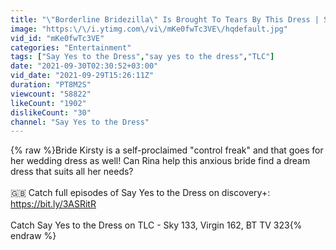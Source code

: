 ```yaml
---
title: "\"Borderline Bridezilla\" Is Brought To Tears By This Dress | Say Yes To The Dress UK"
image: "https:\/\/i.ytimg.com\/vi\/mKe0fwTc3VE\/hqdefault.jpg"
vid_id: "mKe0fwTc3VE"
categories: "Entertainment"
tags: ["Say Yes to the Dress","say yes to the dress","TLC"]
date: "2021-09-30T02:30:52+03:00"
vid_date: "2021-09-29T15:26:11Z"
duration: "PT8M2S"
viewcount: "58822"
likeCount: "1902"
dislikeCount: "30"
channel: "Say Yes to the Dress"
---
```

{% raw %}Bride Kirsty is a self-proclaimed &quot;control freak&quot; and that goes for her wedding dress as well! Can Rina help this anxious bride find a dream dress that suits all her needs?<br /><br />🇬🇧 Catch full episodes of Say Yes to the Dress on discovery+: <a rel="nofollow" target="blank" href="https://bit.ly/3ASRitR">https://bit.ly/3ASRitR</a><br /><br />Catch Say Yes to the Dress on TLC - Sky 133, Virgin 162, BT TV 323{% endraw %}
